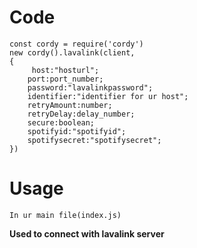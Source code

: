 # Code
```
const cordy = require('cordy')
new cordy().lavalink(client,
{
     host:"hosturl";
    port:port_number;
    password:"lavalinkpassword";
    identifier:"identifier for ur host";
    retryAmount:number;
    retryDelay:delay_number;
    secure:boolean;
    spotifyid:"spotifyid";
    spotifysecret:"spotifysecret";
})
```
# Usage
```
In ur main file(index.js)
```
**Used to connect with lavalink server**